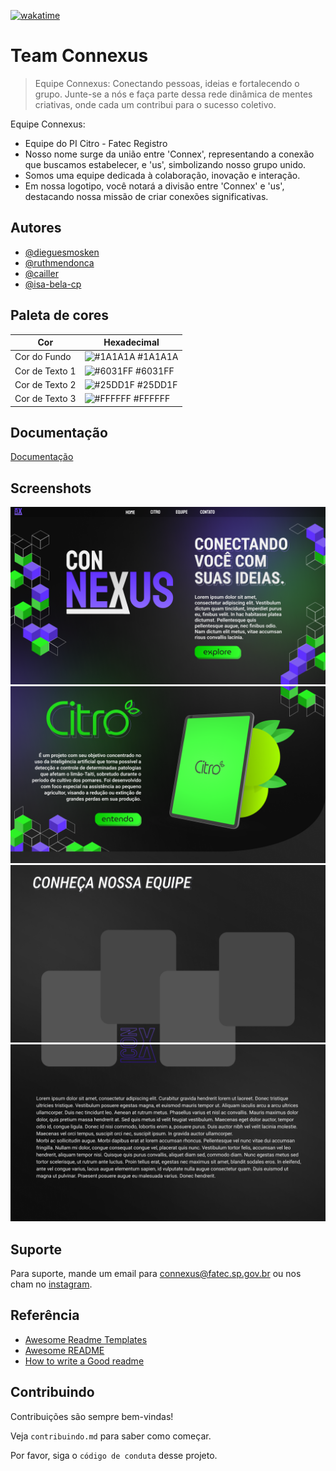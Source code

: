 [![wakatime](https://wakatime.com/badge/user/31c8cd4b-9191-483c-b3b6-c1c3a6f23a70/project/018b212a-a8e2-4bae-8b73-1f19fd5bace4.svg)](https://wakatime.com/badge/user/31c8cd4b-9191-483c-b3b6-c1c3a6f23a70/project/018b212a-a8e2-4bae-8b73-1f19fd5bace4)
# Team Connexus

> Equipe Connexus: Conectando pessoas, ideias e fortalecendo o grupo. Junte-se a nós e faça parte dessa rede dinâmica de mentes criativas, onde cada um contribui para o sucesso coletivo.
 
Equipe Connexus: 
- Equipe do PI Citro - Fatec Registro
- Nosso nome surge da união entre 'Connex', representando a conexão que buscamos estabelecer, e 'us', simbolizando nosso grupo unido.
- Somos uma equipe dedicada à colaboração, inovação e interação.
- Em nossa logotipo, você notará a divisão entre 'Connex' e 'us', destacando nossa missão de criar conexões significativas. 



## Autores

- [@dieguesmosken](https://www.github.com/dieguesmosken)
- [@ruthmendonca](https://www.github.com/ruthmendonca)
- [@cailler](https://www.github.com/cailler)
- [@isa-bela-cp](https://www.github.com/isa-bela-cp)



## Paleta de cores

| Cor               | Hexadecimal                                                |
| ----------------- | ---------------------------------------------------------------- |
| Cor do Fundo      | ![#1A1A1A](https://via.placeholder.com/10/1A1A1A?text=+) #1A1A1A |
| Cor de Texto 1    | ![#6031FF](https://via.placeholder.com/10/6031FF?text=+) #6031FF |
| Cor de Texto 2    | ![#25DD1F](https://via.placeholder.com/10/25DD1F?text=+) #25DD1F |
| Cor de Texto 3    | ![#FFFFFF](https://via.placeholder.com/10/FFFFFF?text=+) #FFFFFF |

## Documentação

[Documentação](https://github.com/TeamConnexus/docs)


## Screenshots

![tela 1](assets/pages/pdfs/corte%20tela%201.png)
![tela 2](assets/pages/pdfs/corte%20tela%202.png)
![tela 3](assets/pages/pdfs/corte%20tela%203.png)
![tela 4](assets/pages/pdfs/corte%20tela%204.png)


## Suporte

Para suporte, mande um email para <connexus@fatec.sp.gov.br> ou nos cham no [instagram](https://github.com/TeamConnexus/docs).


## Referência

- [Awesome Readme Templates](https://awesomeopensource.com/project/elangosundar/awesome-README-templates)
- [Awesome README](https://github.com/matiassingers/awesome-readme)
- [How to write a Good readme](https://bulldogjob.com/news/449-how-to-write-a-good-readme-for-your-github-project)


## Contribuindo

Contribuições são sempre bem-vindas!

Veja `contribuindo.md` para saber como começar.

Por favor, siga o `código de conduta` desse projeto.

